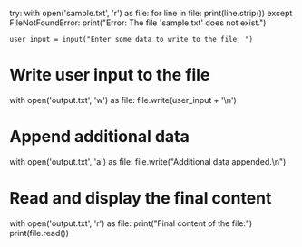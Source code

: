   try:
      with open('sample.txt', 'r') as file:
          for line in file:
              print(line.strip())
  except FileNotFoundError:
      print("Error: The file 'sample.txt' does not exist.")


    user_input = input("Enter some data to write to the file: ")
  
  # Write user input to the file
  with open('output.txt', 'w') as file:
      file.write(user_input + '\n')
  
  # Append additional data
  with open('output.txt', 'a') as file:
      file.write("Additional data appended.\n")
  
  # Read and display the final content
  with open('output.txt', 'r') as file:
      print("Final content of the file:")
      print(file.read())
  
